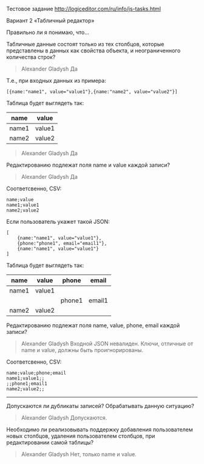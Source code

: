 Тестовое задание http://logiceditor.com/ru/info/js-tasks.html

Вариант 2 «Табличный редактор»

Правильно ли я понимаю, что...

Табличные данные состоят только из тех столбцов, которые представлены в данных как свойства объекта, и неограниченного количества строк?

> Alexander Gladysh
> Да

Т.е., при входных данных из примера:

```
[{name:"name1", value="value1"},{name:"name2", value="value2"}]
```

Таблица будет выглядеть так:

|name |value |
|-----|------|
|name1|value1|
|name2|value2|

> Alexander Gladysh
> Да

Редактированию подлежат поля name и value каждой записи?

> Alexander Gladysh
> Да

Соответсвенно, CSV:

```
name;value
name1;value1
name2;value2
```

Если пользователь укажет такой JSON:

```
[
    {name:"name1", value="value1"},
    {phone:"phone1", email="email1"},
    {name:"name1", value="value1"}
]
```

Таблица будет выглядеть так:

|name |value |phone |email |
|-----|------|------|------|
|name1|value1|      |      |
|     |      |phone1|email1|
|name2|value2|      |      |

Редактированию подлежат поля name, value, phone, email каждой записи?

> Alexander Gladysh
> Входной JSON невалиден. Ключи, отличные от name и value, должны быть проигнорированы.

Соответсвенно, CSV:

```
name;value;phone;email
name1;value1;;
;;phone1;email1
name2;value2;;
```

***

Допускаются ли дубликаты записей? Обрабатывать данную ситуацию?

> Alexander Gladysh
> Допускаются.

Необходимо ли реализовывать поддержку добавления пользователем новых столбцов, удаления пользователем столбцов,
при редактировании самой таблицы?

> Alexander Gladysh
> Нет, только name и value.
